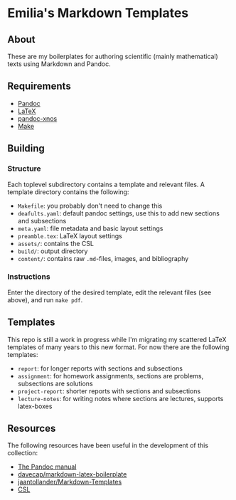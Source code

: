 # Emilia's Markdown Templates

## About
These are my boilerplates for authoring scientific (mainly mathematical) texts using Markdown and Pandoc.

## Requirements
- [Pandoc](https://pandoc.org/)
- [LaTeX](https://www.latex-project.org/)
- [pandoc-xnos](https://github.com/tomduck/pandoc-xnos)
- [Make](https://www.gnu.org/software/make/)

## Building
### Structure
Each toplevel subdirectory contains a template and relevant files.
A template directory contains the following:

- `Makefile`: you probably don't need to change this
- `deafults.yaml`: default pandoc settings, use this to add new sections and subsections
- `meta.yaml`: file metadata and basic layout settings
- `preamble.tex`: LaTeX layout settings
- `assets/`: contains the CSL
- `build/`: output directory
- `content/`: contains raw `.md`-files, images, and bibliography

### Instructions
Enter the directory of the desired template, edit the relevant files (see above), and run `make pdf`.

## Templates
This repo is still a work in progress while I'm migrating my scattered LaTeX templates of many years to this new format.
For now there are the following templates:

- `report`: for longer reports with sections and subsections
- `assignment`: for homework assignments, sections are problems, subsections are solutions
- `project-report`: shorter reports with sections and subsections
- `lecture-notes`: for writing notes where sections are lectures, supports latex-boxes

## Resources
The following resources have been useful in the development of this collection:

- [The Pandoc manual](https://pandoc.org/MANUAL.html#synopsis)
- [davecap/markdown-latex-boilerplate](https://github.com/davecap/markdown-latex-boilerplate)
- [jaantollander/Markdown-Templates](https://github.com/jaantollander/Markdown-Templates)
- [CSL](https://editor.citationstyles.org/about/)

